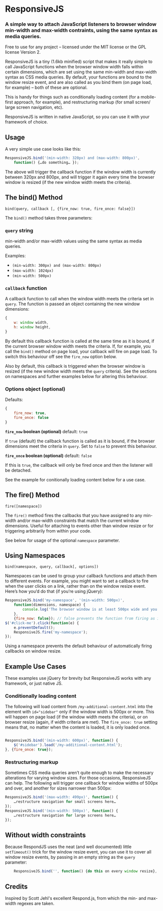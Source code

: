 # ResponsiveJS

### A simple way to attach JavaScript listeners to browser window min-width and max-width contraints, using the same syntax as media queries.

Free to use for any project – licensed under the MIT license or the GPL license Version 2.

ResponsiveJS is a tiny (1.6kb minified) script that makes it really simple to call JavaScript functions when the browser window width falls within certain dimensions, which are set using the same min-width and max-width syntax as CSS media queries. By default, your functions are bound to the window resize event, and are also called as you bind them (on page load, for example) – both of these are optional.

This is handy for things such as conditionally loading content (for a mobile-first approach, for example), and restructuring markup (for small screen/ large screen navigation, etc). 

ResponsiveJS is written in native JavaScript, so you can use it with your framework of choice.

## Usage

A very simple use case looks like this:

```js
ResponsiveJS.bind('(min-width: 320px) and (max-width: 800px)', 
	function() {…do something… });
```

The above will trigger the callback function if the window width is currently between 320px and 800px, and will trigger it again every time the browser window is resized (if the new window width meets the criteria).

## The bind() Method

`bind(query, callback [, {fire_now: true, fire_once: false}])`

The `bind()` method takes three parameters:

### `query` string
min-width and/or max-width values using the same syntax as media queries. 

Examples:

- `(min-width: 300px) and (max-width: 800px)`
- `(max-width: 1024px)`
- `(min-width: 500px)`

### `callback` function
A callback function to call when the window width meets the criteria set in `query`. The function is passed an object containing the new window dimensions:

```js
{
	w: window width,
	h: window height,
}
```

By default this callback function is called at the same time as it is bound, if the current browser window width meets the criteria. If, for example, you call the `bind()` method on page load, your callback will fire on page load. To switch this behaviour off see the `fire_now` option below.

Also by default, this callback is triggered when the browser window is resized (if the new window width meets the `query` criteria). See the sections on namespaces and further examples below for altering this behaviour.

### Options object (optional)

Defaults:

```js
{
	fire_now: true,
	fire_once: false
}
```

**`fire_now` boolean (optional)** default: `true`

If `true` (default) the callback function is called as it is bound, if the browser dimensions meet the criteria in `query`. Set to `false` to prevent this behaviour.

**`fire_once` boolean (optional)** default: `false`

If this is `true`, the callback will only be fired once and then the listener will be detached.

See the example for conitionally loading content below for a use case.

## The fire() Method

`fire([namespace])`

The `fire()` method fires the callbacks that you have assigned to any min-width and/or max-width constraints that match the current window dimensions. Useful for attaching to events other than window resize or for triggering arbitrarily from within your code.

See below for usage of the optional `namespace` parameter.

## Using Namespaces

`bind(namespace, query, callback[, options])`

Namespaces can be used to group your callback functions and attach them to different events. For example, you might want to set a callback to fire when the user clicks on a link, rather than on the window resize event. Here’s how you’d do that (if you’re using jQuery):

```js
ResponsiveJS.bind('my-namespace', '(min-width: 500px)', 
	function(dimensions, namespace) {
		console.log('The browser window is at least 500px wide and you did something to fire callback functions in the "my-namespace" namespace'); 
	},
	{fire_now: false}); // false prevents the function from firing as it is bound
$('#click-me').click(function(e) {
	e.preventDefault();
	ResponsiveJS.fire('my-namespace');
});
```

Using a namespace prevents the default behaviour of automatically firing callbacks on window resize.

## Example Use Cases

These examples use jQuery for brevity but ResponsiveJS works with any framework, or just native JS.

### Conditionally loading content

The following will load content from `/my-additional-content.html` into the element with `id="sidebar"` only if the window width is 500px or more. This will happen on page load (if the window width meets the criteria), or on browser resize (again, if width criteria are met). The `fire_once: true` setting means that, no matter when the content is loaded, it is only loaded once.

```js

ResponsiveJS.bind('(min-width: 600px)', function() {
	$('#sidebar').load('/my-additional-content.html');
}, {fire_once: true});
```

### Restructuring markup

Sometimes CSS media queries aren’t quite enough to make the necessary alterations for varying window sizes. For those occasions, ResponsiveJS can help. The following will trigger one callback for window widths of 500px and over, and another for sizes narrower than 500px:

```js
ResponsiveJS.bind('(max-width: 499px)', function() {
	…restructure navigation for small screens here…
});
ResponsiveJS.bind('(min-width: 500px)', function() {
	…restructure navigation for large screens here…
});
```

## Without width constraints

Because RespondJS uses the neat (and well documented) little `setTimeout()` trick for the window resize event, you can use it to cover all window resize events, by passing in an empty string as the `query` parameter:

```js
	ResponsiveJS.bind('', function() {do this on every window resize}, {fire_now: false});
```

## Credits

Inspired by Scott Jehl's excellent Respond.js, from which the min- and max-width regexes are taken.
